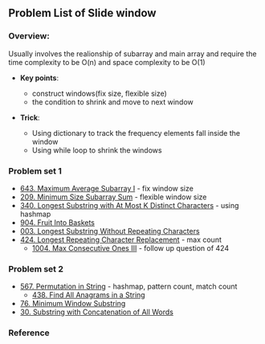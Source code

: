 ## Problem List of Slide window ##
### **Overview**:   
Usually involves the realionship of subarray and main array and require the time complexity to be O(n) and space complexity to be O(1)

+ **Key points**:
    + construct windows(fix size, flexible size)
    + the condition to shrink and move to next window

+ **Trick**:
    + Using dictionary to track the frequency elements fall inside the window
    + Using while loop to shrink the windows

### Problem set 1
+ [643. Maximum Average Subarray I][1] - fix window size
+ [209. Minimum Size Subarray Sum][2] - flexible window size
+ [340. Longest Substring with At Most K Distinct Characters][3] - using hashmap
+ [904. Fruit Into Baskets][4] 
+ [003. Longest Substring Without Repeating Characters][5]
+ [424. Longest Repeating Character Replacement][6] - max count
    + [1004. Max Consecutive Ones III][7] - follow up question of 424

### Problem set 2
+ [567. Permutation in String][8] - hashmap, pattern count, match count
    + [438. Find All Anagrams in a String][9]
+ [76. Minimum Window Substring][10]
+ [30. Substring with Concatenation of All Words][11]


### Reference

[1]: https://leetcode.com/problems/maximum-average-subarray-i
[2]: https://leetcode.com/problems/minimum-size-subarray-sum
[3]: https://leetcode.com/problems/longest-substring-with-at-most-k-distinct-characters
[4]: https://leetcode.com/problems/fruit-into-baskets
[5]: https://leetcode.com/problems/longest-substring-without-repeating-characters
[6]: https://leetcode.com/problems/longest-repeating-character-replacement
[7]: https://leetcode.com/problems/max-consecutive-ones-iii
[8]: https://leetcode.com/problems/permutation-in-string
[9]: https://leetcode.com/problems/find-all-anagrams-in-a-string
[10]: https://leetcode.com/problems/minimum-window-substring
[11]: https://leetcode.com/problems/substring-with-concatenation-of-all-words